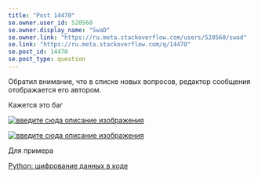 ```yaml
---
title: "Post 14470"
se.owner.user_id: 520560
se.owner.display_name: "SwaD"
se.owner.link: "https://ru.meta.stackoverflow.com/users/520560/swad"
se.link: "https://ru.meta.stackoverflow.com/q/14470"
se.post_id: 14470
se.post_type: question
---
```

<p>Обратил внимание, что в списке новых вопросов, редактор сообщения отображается его автором.</p>
<p>Кажется это баг</p>
<p><a href="https://i.sstatic.net/AJGI65H8.jpg" rel="nofollow noreferrer"><img src="https://i.sstatic.net/AJGI65H8.jpg" alt="введите сюда описание изображения" /></a></p>
<p><a href="https://i.sstatic.net/T6m3VuJj.jpg" rel="nofollow noreferrer"><img src="https://i.sstatic.net/T6m3VuJj.jpg" alt="введите сюда описание изображения" /></a></p>
<p>Для примера</p>
<p><a href="https://ru.stackoverflow.com/questions/1601819/python-%d1%88%d0%b8%d1%84%d1%80%d0%be%d0%b2%d0%b0%d0%bd%d0%b8%d0%b5-%d0%b4%d0%b0%d0%bd%d0%bd%d1%8b%d1%85-%d0%b2-%d0%ba%d0%be%d0%b4%d0%b5">Python: шифрование данных в коде</a></p>
